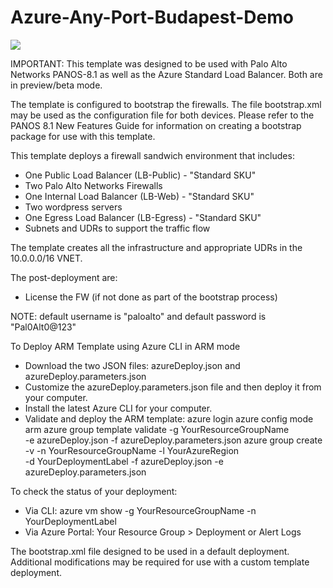 # Azure-Any-Port-Budapest-Demo

[<img src="http://azuredeploy.net/deploybutton.png"/>](https://portal.azure.com/#create/Microsoft.Template/uri/https%3A%2F%2Fraw.githubusercontent.com%2Fptglynn%2FPaloAltoNetworks%2Fmaster%2FAzure-Any-Port-bootstrap-Availability-Zones%2FazureDeploy.json)

IMPORTANT: This template was designed to be used with Palo Alto Networks PANOS-8.1 as well as the Azure Standard Load Balancer. Both are in preview/beta mode. 

The template is configured to bootstrap the firewalls. The file bootstrap.xml may be used as the configuration file for both devices. Please refer to the PANOS 8.1 New Features Guide for information on creating a bootstrap package for use with this template.

This template deploys a firewall sandwich environment that includes:

- One Public Load Balancer (LB-Public) - "Standard SKU"
- Two Palo Alto Networks Firewalls
- One Internal Load Balancer (LB-Web) - "Standard SKU"
- Two wordpress servers
- One Egress Load Balancer (LB-Egress) - "Standard SKU"
- Subnets and UDRs to support the traffic flow

The template creates all the infrastructure and appropriate UDRs in the 10.0.0.0/16 VNET. 

The post-deployment are:

- License the FW (if not done as part of the bootstrap process)

NOTE: default username is "paloalto" and default password is "Pal0Alt0@123"

To Deploy ARM Template using Azure CLI in ARM mode

- Download the two JSON files: azureDeploy.json and azureDeploy.parameters.json
- Customize the azureDeploy.parameters.json file and then deploy it from your computer.
- Install the latest Azure CLI for your computer.
- Validate and deploy the ARM template:
    azure login
    azure config mode arm
    azure  group  template  validate  -g YourResourceGroupName \
        -e  azureDeploy.json   -f  azureDeploy.parameters.json
    azure group create -v -n YourResourceGroupName -l YourAzureRegion  \
        -d  YourDeploymentLabel  -f azureDeploy.json -e azureDeploy.parameters.json

To check the status of your deployment:

- Via CLI: azure vm show -g YourResourceGroupName -n YourDeploymentLabel
- Via Azure Portal: Your Resource Group > Deployment or Alert Logs

The bootstrap.xml file designed to be used in a default deployment. Additional modifications may be required for use with a custom template deployment.
